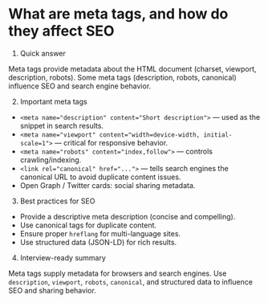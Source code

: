 # What are meta tags, and how do they affect SEO

1. Quick answer

Meta tags provide metadata about the HTML document (charset, viewport, description, robots). Some meta tags (description, robots, canonical) influence SEO and search engine behavior.

2. Important meta tags

- `<meta name="description" content="Short description">` — used as the snippet in search results.
- `<meta name="viewport" content="width=device-width, initial-scale=1">` — critical for responsive behavior.
- `<meta name="robots" content="index,follow">` — controls crawling/indexing.
- `<link rel="canonical" href="...">` — tells search engines the canonical URL to avoid duplicate content issues.
- Open Graph / Twitter cards: social sharing metadata.

3. Best practices for SEO

- Provide a descriptive meta description (concise and compelling).
- Use canonical tags for duplicate content.
- Ensure proper `hreflang` for multi-language sites.
- Use structured data (JSON-LD) for rich results.

4. Interview-ready summary

Meta tags supply metadata for browsers and search engines. Use `description`, `viewport`, `robots`, `canonical`, and structured data to influence SEO and sharing behavior.
